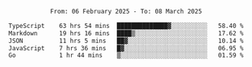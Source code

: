 <div align="center">
<p style="text-align: center;">
<!--START_SECTION:waka-->

```txt
From: 06 February 2025 - To: 08 March 2025

TypeScript    63 hrs 54 mins  ██████████████▓░░░░░░░░░░   58.40 %
Markdown      19 hrs 16 mins  ████▒░░░░░░░░░░░░░░░░░░░░   17.62 %
JSON          11 hrs 5 mins   ██▓░░░░░░░░░░░░░░░░░░░░░░   10.14 %
JavaScript    7 hrs 36 mins   █▓░░░░░░░░░░░░░░░░░░░░░░░   06.95 %
Go            1 hr 44 mins    ▒░░░░░░░░░░░░░░░░░░░░░░░░   01.59 %
```

<!--END_SECTION:waka-->
</p>
</div>
